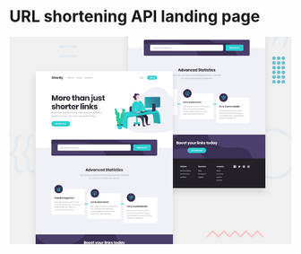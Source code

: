 # URL shortening API landing page

![Design preview for the URL shortening API landing page coding challenge](./design/desktop-preview.jpg)